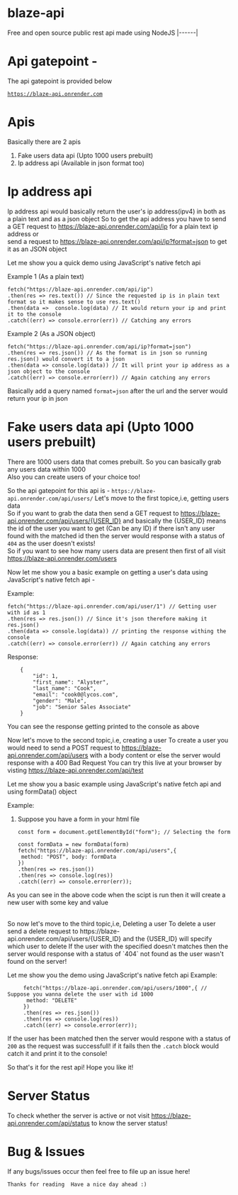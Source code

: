 # blaze-api
Free and open source public rest api made using NodeJS
|------|

# Api gatepoint -

The api gatepoint is provided below 

<a href="https://blaze-api.onrender.com">
    
```
https://blaze-api.onrender.com
```
</a>

# Apis

Basically there are 2 apis
1. Fake users data api (Upto 1000 users prebuilt)
2. Ip address api (Available in json format too)

# Ip address api
Ip address api would basically return the user's ip address(ipv4) in both as a plain text and as a json object
So to get the api address you have to send a GET request to https://blaze-api.onrender.com/api/ip for a plain text ip address or <br>
send a request to https://blaze-api.onrender.com/api/ip?format=json to get it as an JSON object

Let me show you a quick demo using JavaScript's native fetch api

Example 1 (As a plain text)
```
fetch("https://blaze-api.onrender.com/api/ip")
.then(res => res.text()) // Since the requested ip is in plain text format so it makes sense to use res.text()
.then(data =>  console.log(data) // It would return your ip and print it to the console
.catch((err) => console.error(err)) // Catching any errors
```

Example 2 (As a JSON object)
```
fetch("https://blaze-api.onrender.com/api/ip?format=json")
.then(res => res.json()) // As the format is in json so running res.json() would convert it to a json
.then(data => console.log(data)) // It will print your ip address as a json object to the console
.catch((err) => console.error(err)) // Again catching any errors
```

Basically add a query named `format=json` after the url and the server would return your ip in json

# Fake users data api (Upto 1000 users prebuilt)
There are 1000 users data that comes prebuilt. So you can basically grab any users data within 1000 
<br>
Also you can create users of your choice too!

So the api gatepoint for this api is - `https://blaze-api.onrender.com/api/users/`
Let's move to the first topice,i.e, getting users data
<br>
So if you want to grab the data then send a GET request to https://blaze-api.onrender.com/api/users/{USER_ID} and basically the {USER_ID} means the id of the user you want to get (Can be any ID) if there isn't any user found with the matched id then the server would response with a status of `404` as the user doesn't exists!
<br>
So if you want to see how many users data are present then first of all visit https://blaze-api.onrender.com/users

Now let me show you a basic example on getting a user's data using JavaScript's native fetch api -

Example:
```
fetch("https://blaze-api.onrender.com/api/user/1") // Getting user with id as 1
.then(res => res.json()) // Since it's json therefore making it res.json()
.then(data => console.log(data)) // printing the response withing the console
.catch((err) => console.error(err)) // Again catching any errors
```

Response:
```
    {
        "id": 1,
        "first_name": "Alyster",
        "last_name": "Cook",
        "email": "cook0@lycos.com",
        "gender": "Male",
        "job": "Senior Sales Associate"
    }
```

You can see the response getting printed to the console as above

Now let's move to the second topic,i.e, creating a user
To create a user you would need to send a POST request to https://blaze-api.onrender.com/api/users with a body content or else the server would response with a 400 Bad Request
You can try this live at your browser by visting https://blaze-api.onrender.com/api/test

Let me show you a basic example using JavaScript's native fetch api and using formData() object

Example:
  1. Suppose you have a form in your html file
     ```
     const form = document.getElementById("form"); // Selecting the form

     const formData = new formData(form)
     fetch("https://blaze-api.onrender.com/api/users",{
      method: "POST", body: formData
     })
     .then(res => res.json())
     .then(res => console.log(res))
     .catch((err) => console.error(err));
     ```

As you can see in the above code when the scipt is run then it will create a new user with some key and value  

<br>
So now let's move to the third topic,i.e, Deleting a user
To delete a user send a delete request to https://blaze-api.onrender.com/api/users/{USER_ID} and the {USER_ID} will specify which user to delete 
If the user with the specified doesn't matches then the server would response with a status of `404` not found as the user wasn't found on the server!

Let me show you the demo using JavaScript's native fetch api
Example:
```
     fetch("https://blaze-api.onrender.com/api/users/1000",{ // Suppose you wanna delete the user with id 1000
      method: "DELETE"
     })
     .then(res => res.json())
     .then(res => console.log(res))
     .catch((err) => console.error(err));

```
If the user has been matched then the server would respone with a status of `200` as the request was successfull! if it fails then the `.catch` block would catch it and print it to the console!

So that's it for the rest api!
Hope you like it!

# Server Status
To check whether the server is active or not visit https://blaze-api.onrender.com/api/status to know the server status!

# Bug & Issues
If any bugs/issues occur then feel free to file up an issue here!


`Thanks for reading 
Have a nice day ahead :)`
